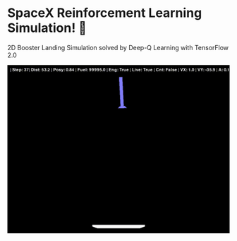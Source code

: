 # SpaceX Reinforcement Learning Simulation! 🚀

2D Booster Landing Simulation solved by Deep-Q Learning with TensorFlow 2.0

![alt-text](https://github.com/aswinvisva/spacex_rl_simulation/blob/master/test5.gif)
